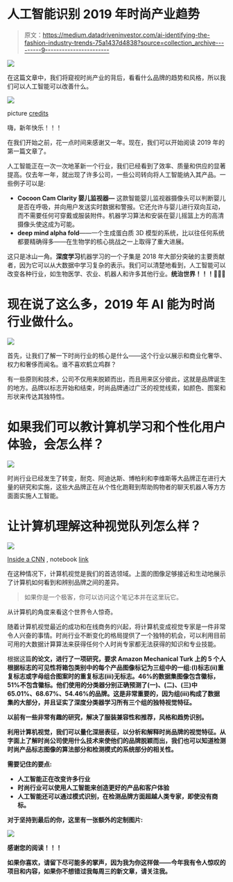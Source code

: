 # 人工智能识别 2019 年时尚产业趋势

> 原文：<https://medium.datadriveninvestor.com/ai-identifying-the-fashion-industry-trends-75a1437d4838?source=collection_archive---------9----------------------->

[![](img/d1c0725fb74e81d88da379d916d0caa6.png)](http://www.track.datadriveninvestor.com/1B9E)

在这篇文章中，我们将窥视时尚产业的背后，看看什么品牌的趋势和风格，所以我们可以人工智能可以改善什么。

![](img/bf6514110c8a21f1efead57bc64fac79.png)

picture [credits](https://qz.com/quartzy/1194798/only-black-is-the-new-black-a-cultural-history-of-fashions-favorite-shade/)

嗨，新年快乐！！！

在我们开始之前，花一点时间来感谢又一年。现在，我们可以开始阅读 2019 年的第一篇文章了。

人工智能正在一次一次地革新一个行业，我们已经看到了效率、质量和供应的显著提高。仅去年一年，就出现了许多公司，一些公司转向将人工智能纳入其产品。一些例子可以是:

*   **Cocoon Cam Clarity 婴儿监视器—** 这款智能婴儿监视器摄像头可以判断婴儿是否在呼吸，并向用户发送实时数据和警报。它还允许与婴儿进行双向互动，而不需要任何可穿戴或服装附件。机器学习算法和安装在婴儿摇篮上方的高清摄像头使这成为可能。
*   **deep mind alpha fold**——一个生成蛋白质 3D 模型的系统，比以往任何系统都要精确得多——在生物学的核心挑战之一上取得了重大进展。

这只是冰山一角。**深度学习**机器学习的一个子集是 2018 年大部分突破的主要贡献者，因为它可以从大数据中学习复杂的表示。我们可以清楚地看到，人工智能可以改变各种行业，如生物医学、农业、机器人和许多其他行业。**统治世界！！！**🤣🤣🤣

# 现在说了这么多，2019 年 AI 能为时尚行业做什么。

![](img/de20a2262b5bada94eac70f9f186760d.png)

首先，让我们了解一下时尚行业的核心是什么——这个行业以展示和商业化奢华、权力和奢侈而闻名。谁不喜欢鹤立鸡群？

有一些原则和技术，公司不仅用来脱颖而出，而且用来区分彼此，这就是品牌诞生的地方。品牌以标志开始和结束，时尚品牌通过广泛的视觉线索，如颜色、图案和形状来传达其独特性。

# 如果我们可以教计算机学习和个性化用户体验，会怎么样？

![](img/c7a6d0a13043149c8ae39e0ab3a37bfe.png)

时尚行业已经发生了转变，耐克、阿迪达斯、博柏利和李维斯等大品牌正在进行大量的研究和实施，这些大品牌正在从个性化跑鞋到帮助购物者的聊天机器人等方方面面实施人工智能。

# 让计算机理解这种视觉队列怎么样？

![](img/84cb39bbea212cd69c1886417caa4e2a.png)

[Inside a CNN](https://blog.keras.io/how-convolutional-neural-networks-see-the-world.html) , notebook [link](https://colab.research.google.com/drive/1TSPAt-BObD6crflmF7P-dKCMQ0gIpASX#scrollTo=Uy9DpwTJcgZT&line=186&uniqifier=2)

在这种情况下，计算机视觉是我们的首选领域。上面的图像足够接近和生动地展示了计算机如何看到和辨别品牌之间的差异。

> 如果你是一个极客，你可以访问这个笔记本并在这里玩它。

从计算机的角度来看这个世界令人惊奇。

随着计算机视觉最近的成功和在线商务的兴起，将计算机变成视觉专家是一件非常令人兴奋的事情。时尚行业不断变化的格局提供了一个独特的机会，可以利用目前可用的大数据计算算法来获得任何个人时尚专家都无法获得的知识和专业技能。

根据这篇[](https://arxiv.org/abs/1810.09941)**的论文，进行了一项研究，要求 Amazon Mechanical Turk 上的 5 个人根据标志的可见性将箱包类别中的每个产品图像标记为三组中的一组:(I)标志(ii)重复标志或字母组合图案时的重复标志(iii)无标志。46%的数据集图像包含徽标，51%不包含徽标。他们使用的分类器分别正确预测了(一)、(二)、(三)中 65.01%、68.67%、54.46%的品牌。这是非常重要的，因为组(iii)构成了数据集的大部分，并且证实了深度分类器学习所有三个组的独特视觉特征。**

**以前有一些非常有趣的研究，解决了服装兼容性和推荐，风格和趋势识别。**

**利用计算机视觉，我们可以量化深层表征，以分析和解释时尚品牌的视觉特征。从字面上了解时尚公司使用什么技术来使他们的品牌脱颖而出，我们也可以知道检测时尚产品标志图像的算法部分和检测模式的系统部分的相关性。**

****需要记住的要点:****

*   **人工智能正在改变许多行业**
*   **时尚行业可以使用人工智能来创造更好的产品和客户体验**
*   **人工智能还可以通过模式识别，在检测品牌方面超越人类专家，即使没有商标。**

**对于坚持到最后的你，这里有一张额外的定制图片:**

**![](img/cd1c705c0b309ad9aaf5d9d078bb5d56.png)**

**感谢您的阅读！！！**

**如果你喜欢，请留下尽可能多的掌声，因为我为你这样做——今年我有令人惊叹的项目和内容，如果你不想错过我每周三的新文章，请关注我。**